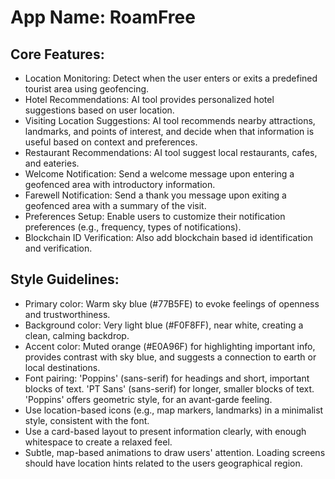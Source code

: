 # **App Name**: RoamFree

## Core Features:

- Location Monitoring: Detect when the user enters or exits a predefined tourist area using geofencing.
- Hotel Recommendations: AI tool provides personalized hotel suggestions based on user location.
- Visiting Location Suggestions: AI tool recommends nearby attractions, landmarks, and points of interest, and decide when that information is useful based on context and preferences.
- Restaurant Recommendations: AI tool suggest local restaurants, cafes, and eateries.
- Welcome Notification: Send a welcome message upon entering a geofenced area with introductory information.
- Farewell Notification: Send a thank you message upon exiting a geofenced area with a summary of the visit.
- Preferences Setup: Enable users to customize their notification preferences (e.g., frequency, types of notifications).
- Blockchain ID Verification: Also add blockchain based id identification and verification.

## Style Guidelines:

- Primary color: Warm sky blue (#77B5FE) to evoke feelings of openness and trustworthiness.
- Background color: Very light blue (#F0F8FF), near white, creating a clean, calming backdrop.
- Accent color: Muted orange (#E0A96F) for highlighting important info, provides contrast with sky blue, and suggests a connection to earth or local destinations.
- Font pairing: 'Poppins' (sans-serif) for headings and short, important blocks of text. 'PT Sans' (sans-serif) for longer, smaller blocks of text. 'Poppins' offers geometric style, for an avant-garde feeling.
- Use location-based icons (e.g., map markers, landmarks) in a minimalist style, consistent with the font.
- Use a card-based layout to present information clearly, with enough whitespace to create a relaxed feel.
- Subtle, map-based animations to draw users' attention. Loading screens should have location hints related to the users geographical region.